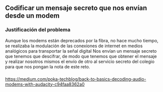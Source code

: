 ## Codificar un mensaje secreto que nos envían desde un modem

### Justificación del problema
 Aunque los modems están deprecados por la fibra, no hace mucho tiempo, se realizaba la modulación de las conexiones de internet en medios analógicos para transportar la señal digital 
 Nos envían un mensaje secreto que tenemos que descifrar, de modo que tenemos que obtener el mensaje y realizar nosotros mismos el envío de otro al servicio secreto del colegio para que 
 nos pongan la nota de este reto.
 
 ###
 https://medium.com/poka-techblog/back-to-basics-decoding-audio-modems-with-audacity-c94faa8362a0
 
